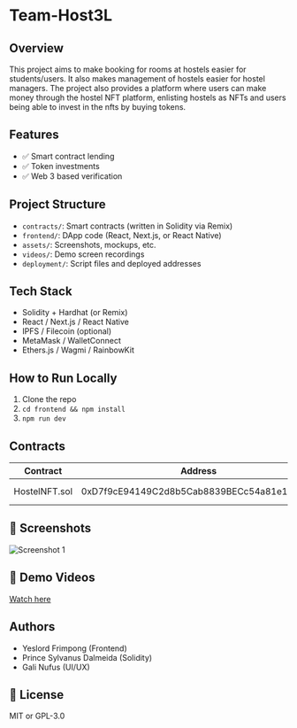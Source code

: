 # Team-Host3L

## Overview
This project aims to make booking for rooms at hostels easier for students/users. It also makes
management of hostels easier for hostel managers. The project also provides a platform where users can make money
through the hostel NFT platform, enlisting hostels as NFTs and users being able to invest in the nfts by buying tokens.

## Features
- ✅ Smart contract lending
- ✅ Token investments
- ✅ Web 3 based verification

## Project Structure
- `contracts/`: Smart contracts (written in Solidity via Remix)
- `frontend/`: DApp code (React, Next.js, or React Native)
- `assets/`: Screenshots, mockups, etc.
- `videos/`: Demo screen recordings
- `deployment/`: Script files and deployed addresses

## Tech Stack
- Solidity + Hardhat (or Remix)
- React / Next.js / React Native
- IPFS / Filecoin (optional)
- MetaMask / WalletConnect
- Ethers.js / Wagmi / RainbowKit

## How to Run Locally
1. Clone the repo  
2. `cd frontend && npm install`  
3. `npm run dev`

## Contracts
| Contract | Address | Network |
|----------|---------|---------|
| HostelNFT.sol | 0xD7f9cE94149C2d8b5Cab8839BECc54a81e1EB718 | Sonic Testnet |

## 📸 Screenshots
![Screenshot 1](./images/)

## 🎥 Demo Videos
[Watch here](https://youtube.com/playlist?list=PL06beYy8YPPKayuYuLkkKA_n1SL0xDJI9&si=3mgls7BbpiJ2F8Sq)

## Authors
- Yeslord Frimpong (Frontend)
- Prince Sylvanus Dalmeida (Solidity)
- Gali Nufus (UI/UX)

## 📄 License
MIT or GPL-3.0
